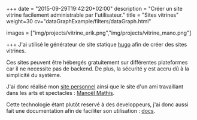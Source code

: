 +++
date = "2015-09-29T19:42:20+02:00"
description = "Créer un site vitrine facilement administrable par l'utilisateur."
title = "Sites vitrines"
weight=30
cv="dataGraphExample/filters/dataGraph.html"

images = ["img/projects/vitrine_erik.png","img/projects/vitrine_mano.png"]

+++
J'ai utilisé le générateur de site statique [hugo](https://gohugo.io/) afin de créer des sites vitrines.

Ces sites peuvent être hébergés gratuitement sur différentes plateformes car il ne necessite pas de backend. De plus, la sécurité y est accru dû à la simplicité du système. 

J'ai donc réalisé mon [site personnel](http://erik-aouizerate.me) ainsi que le site d'un ami travaillant dans les arts et spectacles : [Manoël Mathis](http://www.manoel-artiste.fr).

Cette technologie étant plutôt reservé à des developpeurs, j'ai donc aussi fait une documentation afin de faciliter son utilisation : [docs](http://erik-aouizerate.me/docs/mano/).

